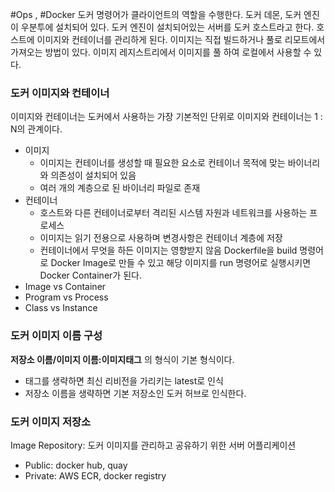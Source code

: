 #Ops , #Docker
도커 명령어가 클라이언트의 역할을 수행한다.
도커 데몬, 도커 엔진이 우분투에 설치되어 있다.  도커 엔진이 설치되어있는 서버를 도커 호스트라고 한다. 호스트에 이미지와 컨테이너를 관리하게 된다. 이미지는 직접 빌드하거나 풀로 리모트에서 가져오는 방법이 있다. 이미지 레지스트리에서 이미지를 풀 하여 로컬에서 사용할 수 있다.

### 도커 이미지와 컨테이너
이미지와 컨테이너는 도커에서 사용하는 가장 기본적인 단위로 이미지와 컨테이너는 1 : N의 관계이다.
- 이미지  
	- 이미지는 컨테이너를 생성할 때 필요한 요소로 컨테이너 목적에 맞는 바이너리와 의존성이 설치되어 있음
	- 여러 개의 계층으로 된 바이너리  파일로 존재
- 컨테이너
	- 호스트와 다른 컨테이너로부터 격리된 시스템 자원과 네트워크를 사용하는 프로세스
	- 이미지는 읽기 전용으로 사용하며 변경사항은 컨테이너 계층에 저장
	- 컨테이너에서 무엇을 하든 이미지는 영향받지 않음
Dockerfile을 build 명령어로 Docker Image로 만들 수 있고 해당 이미지를 run 명령어로 실행시키면 Docker Container가 된다.
- Image vs Container
- Program vs Process
- Class vs Instance

### 도커 이미지 이름 구성

**저장소 이름/이미지 이름:이미지태그** 의 형식이 기본 형식이다.
- 태그를 생략하면 최신 리비전을 가리키는 latest로 인식
- 저장소 이름을 생략하면 기본 저장소인 도커 허브로 인식한다.

### 도커 이미지 저장소
Image Repository: 도커 이미지를 관리하고 공유하기 위한 서버 어플리케이션
- Public: docker hub, quay
- Private: AWS ECR, docker registry


